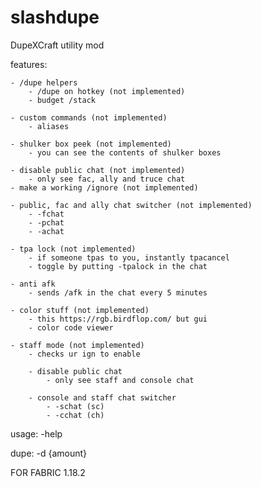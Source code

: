 # slashdupe

DupeXCraft utility mod

features:

    - /dupe helpers
        - /dupe on hotkey (not implemented)
        - budget /stack

    - custom commands (not implemented)
        - aliases

    - shulker box peek (not implemented)
        - you can see the contents of shulker boxes

    - disable public chat (not implemented)
        - only see fac, ally and truce chat
    - make a working /ignore (not implemented)

    - public, fac and ally chat switcher (not implemented)
        - -fchat
        - -pchat
        - -achat

    - tpa lock (not implemented)
        - if someone tpas to you, instantly tpacancel
        - toggle by putting -tpalock in the chat

    - anti afk
        - sends /afk in the chat every 5 minutes

    - color stuff (not implemented)
        - this https://rgb.birdflop.com/ but gui
        - color code viewer

    - staff mode (not implemented)
        - checks ur ign to enable

        - disable public chat
            - only see staff and console chat

        - console and staff chat switcher
            - -schat (sc)
            - -cchat (ch)


usage: -help

dupe: -d {amount}

FOR FABRIC 1.18.2
